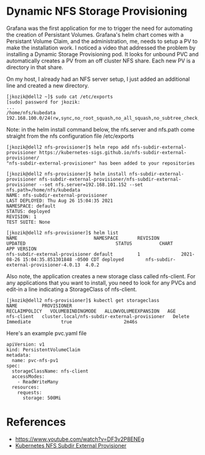 # Dynamic NFS Storage Provisioning

Grafana was the first application for me to trigger the need for automating the creation of Persistant Volumes.  Grafana's helm chart comes with a Persistant Volume Claim, and the administration, me, needs to setup a PV to make the installation work.  I noticed a video that addressed the problem by installing a Dynamic Storage Provisioning pod.  It looks for unbound PVC and automatically creates a PV from an off cluster NFS share. Each new PV is a directory in that share.  

On my host, I already had an NFS server setup, I just added an additional line and created a new directory.  
```
[jkozik@dell2 ~]$ sudo cat /etc/exports
[sudo] password for jkozik:
...
/home/nfs/kubedata 192.168.100.0/24(rw,sync,no_root_squash,no_all_squash,no_subtree_check,insecure)
```
Note:  in the helm install command below, the nfs.server and nfs.path come straight from the nfs configuration file /etc/exports
```
[jkozik@dell2 nfs-provisioner]$ helm repo add nfs-subdir-external-provisioner https://kubernetes-sigs.github.io/nfs-subdir-external-provisioner/
"nfs-subdir-external-provisioner" has been added to your repositories

[jkozik@dell2 nfs-provisioner]$ helm install nfs-subdir-external-provisioner nfs-subdir-external-provisioner/nfs-subdir-external-provisioner --set nfs.server=192.168.101.152 --set nfs.path=/home/nfs/kubedata
NAME: nfs-subdir-external-provisioner
LAST DEPLOYED: Thu Aug 26 15:04:35 2021
NAMESPACE: default
STATUS: deployed
REVISION: 1
TEST SUITE: None

[jkozik@dell2 nfs-provisioner]$ helm list
NAME                            NAMESPACE       REVISION        UPDATED                                 STATUS          CHART                                   APP VERSION
nfs-subdir-external-provisioner default         1               2021-08-26 15:04:35.851301848 -0500 CDT deployed        nfs-subdir-external-provisioner-4.0.13  4.0.2
```
Also note, the application creates a new storage class called nfs-client.  For any applications that you want to install, you need to look for any PVCs and edit-in a line indicating a StorageClass of nfs-client.
```
[jkozik@dell2 nfs-provisioner]$ kubectl get storageclass
NAME         PROVISIONER                                     RECLAIMPOLICY   VOLUMEBINDINGMODE   ALLOWVOLUMEEXPANSION   AGE
nfs-client   cluster.local/nfs-subdir-external-provisioner   Delete          Immediate           true                   2m46s
```
Here's an example pvc.yaml file
```
apiVersion: v1
kind: PersistentVolumeClaim
metadata:
  name: pvc-nfs-pv1
spec:
  storageClassName: nfs-client
  accessModes:
    - ReadWriteMany
  resources:
    requests:
      storage: 500Mi
```

# References
- https://www.youtube.com/watch?v=DF3v2P8ENEg
- [Kubernetes NFS Subdir External Provisioner](https://github.com/kubernetes-sigs/nfs-subdir-external-provisioner)

